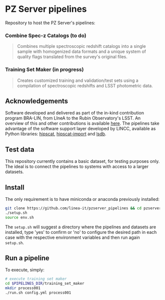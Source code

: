 # PZ Server pipelines

Repository to host the PZ Server's pipelines: 

### Combine Spec-z Catalogs (to do)
> Combines multiple spectroscopic redshift catalogs into a single sample with homogenized data formats and a unique system of quality flags translated from the survey's original files.  

### Training Set Maker (in progress)
> Creates customized training and validation/test sets using a compilation of spectroscopic redshifts and LSST photometric data.


## Acknowledgements

Software developed and delivered as part of the in-kind contribution program BRA-LIN, from LIneA to the Rubin Observatory's LSST. An overview of this and other contributions is available [here](https://linea-it.github.io/pz-lsst-inkind-doc/). The pipelines take advantage of the software support layer developed by LINCC, available as Python libraries: [hipscat](https://github.com/astronomy-commons/hipscat), [hipscat-import](https://github.com/astronomy-commons/hipscat-import) and [lsdb](https://github.com/astronomy-commons/lsdb).    

## Test data

This repository currently contains a basic dataset, for testing purposes only. The ideal is to connect the pipelines to systems with access to a larger datasets.

## Install

The only requirement is to have miniconda or anaconda previously installed:

```bash
git clone https://github.com/linea-it/pzserver_pipelines && cd pzserver_pipelines
./setup.sh
source env.sh
```

The `setup.sh` will suggest a directory where the pipelines and datasets are installed, type 'yes' to confirm or 'no' to configure the desired path in each case with the respective environment variables and then run again `setup.sh`.


## Run a pipeline

To execute, simply:

```bash
# execute training set maker
cd $PIPELINES_DIR/training_set_maker
mkdir process001
./run.sh config.yml process001
```
